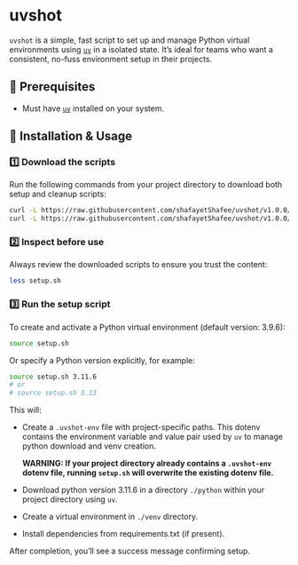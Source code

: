 # uvshot

`uvshot` is a simple, fast script to set up and manage Python virtual environments 
using [`uv`](https://docs.astral.sh/uv/) in a isolated state. It’s ideal for teams who want a consistent, no-fuss environment setup in their projects.

## 🧩 Prerequisites

- Must have [`uv`](https://docs.astral.sh/uv/getting-started/installation/) installed on your system.

## 🚀 Installation & Usage

### 1️⃣ Download the scripts

Run the following commands from your project directory to download both setup and cleanup scripts:

```bash
curl -L https://raw.githubusercontent.com/shafayetShafee/uvshot/v1.0.0/setup.sh -o setup.sh
curl -L https://raw.githubusercontent.com/shafayetShafee/uvshot/v1.0.0/remove-python.sh -o remove-python.sh
```

### 2️⃣ Inspect before use

Always review the downloaded scripts to ensure you trust the content:

```bash
less setup.sh
```

### 3️⃣ Run the setup script

To create and activate a Python virtual environment (default version: 3.9.6):

```bash
source setup.sh
```

Or specify a Python version explicitly, for example:

```bash
source setup.sh 3.11.6
# or
# source setup.sh 3.13
```

This will:

- Create a `.uvshot-env` file with project-specific paths. This dotenv 
  contains the environment variable and value pair used by `uv` to manage
  python download and venv creation.

  **WARNING: If your project directory already contains a `.uvshot-env` dotenv
  file, running `setup.sh` will overwrite the existing dotenv file.**

- Download python version 3.11.6 in a directory `./python` within your project directory
  using `uv`.

- Create a virtual environment in `./venv` directory.

- Install dependencies from requirements.txt (if present).

After completion, you’ll see a success message confirming setup.



